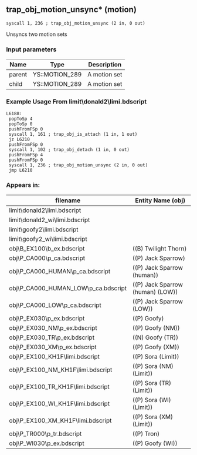 ## trap_obj_motion_unsync* (motion)

`syscall 1, 236 ; trap_obj_motion_unsync (2 in, 0 out)`

Unsyncs two motion sets

### Input parameters
| Name | Type | Description
|------|------|------------
| parent   | YS::MOTION_289   | A motion set
| child   | YS::MOTION_289   | A motion set


### Example Usage From limit\donald2\limi.bdscript
```plaintext
L6188:
 popToSp 4
 popToSp 0
 pushFromFSp 0
 syscall 1, 161 ; trap_obj_is_attach (1 in, 1 out)
 jz L6210
 pushFromFSp 0
 syscall 1, 102 ; trap_obj_detach (1 in, 0 out)
 pushFromFSp 4
 pushFromFSp 0
 syscall 1, 236 ; trap_obj_motion_unsync (2 in, 0 out)
 jmp L6210
```


### Appears in:
| filename | Entity Name (obj)
|----------|-------------
| limit\donald2\limi.bdscript       |           
| limit\donald2_wi\limi.bdscript       |           
| limit\goofy2\limi.bdscript       |           
| limit\goofy2_wi\limi.bdscript       |           
| obj\B_EX100\b_ex.bdscript       | ((B) Twilight Thorn)          
| obj\P_CA000\p_ca.bdscript       | ((P) Jack Sparrow)          
| obj\P_CA000_HUMAN\p_ca.bdscript       | ((P) Jack Sparrow (human))          
| obj\P_CA000_HUMAN_LOW\p_ca.bdscript       | ((P) Jack Sparrow (human) (LOW))          
| obj\P_CA000_LOW\p_ca.bdscript       | ((P) Jack Sparrow (LOW))          
| obj\P_EX030\p_ex.bdscript       | ((P) Goofy)          
| obj\P_EX030_NM\p_ex.bdscript       | ((P) Goofy (NM))          
| obj\P_EX030_TR\p_ex.bdscript       | ((N) Goofy (TR))          
| obj\P_EX030_XM\p_ex.bdscript       | ((P) Goofy (XM))          
| obj\P_EX100_KH1F\limi.bdscript       | ((P) Sora (Limit))          
| obj\P_EX100_NM_KH1F\limi.bdscript       | ((P) Sora (NM) (Limit))          
| obj\P_EX100_TR_KH1F\limi.bdscript       | ((P) Sora (TR) (Limit))          
| obj\P_EX100_WI_KH1F\limi.bdscript       | ((P) Sora (WI) (Limit))          
| obj\P_EX100_XM_KH1F\limi.bdscript       | ((P) Sora (XM) (Limit))          
| obj\P_TR000\p_tr.bdscript       | ((P) Tron)          
| obj\P_WI030\p_ex.bdscript       | ((P) Goofy (WI))          



